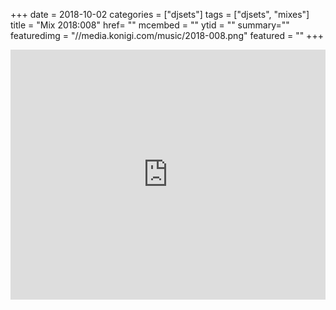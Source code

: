 +++
date = 2018-10-02
categories = ["djsets"]
tags = ["djsets", "mixes"]
title = "Mix 2018:008"
href= ""
mcembed = ""
ytid = ""
summary=""
featuredimg = "//media.konigi.com/music/2018-008.png"
featured = ""
+++

<div class="mix"><div class="embed" >
  <iframe width="100%" height="400" src="https://www.mixcloud.com/widget/iframe/?dark=1&feed=%2Fdjkonigi%2F2018008-tech-house-tuesday%2F" frameborder="0" ></iframe>
</div></div>
